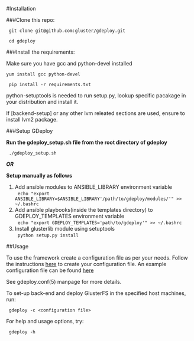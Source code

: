 #Installation

###Clone this repo:

` git clone git@github.com:gluster/gdeploy.git`

` cd gdeploy`

###Install the requirements:

 Make sure you have gcc and python-devel installed

 `yum install gcc python-devel`

` pip install -r requirements.txt`

 python-setuptools is needed to run setup.py, lookup specific pacakage in your
 distribution and install it.

 If [backend-setup] or any other lvm releated sections are used, ensure to
 install lvm2 package.

###Setup GDeploy

**Run the gdeploy_setup.sh file from the root directory of gdeploy**

` ./gdeploy_setup.sh`

***OR***

**Setup manually as follows**

1. Add ansible modules to ANSIBLE_LIBRARY environment variable
<br/>` echo "export ANSIBLE_LIBRARY=$ANSIBLE_LIBRARY'/path/to/gdeploy/modules/'" >> ~/.bashrc`<br/>
2. Add ansible playbooks(inside the templates directory) to GDEPLOY_TEMPLATES environment variable
<br/>` echo "export GDEPLOY_TEMPLATES='path/to/gdeploy'" >> ~/.bashrc`<br/>
3. Install glusterlib module using setuptools
<br/>` python setup.py install`<br/>


##Usage

To use the framework create a configuration file as per your needs.
Follow the instructions [here](https://github.com/gluster/gdeploy/blob/master/examples/gluster.conf.sample)
to create your configuration file.
An example configuration file can be found [here](//github.com/gluster/gdeploy/tree/master/examples)

See gdeploy.conf(5) manpage for more details.

To set-up back-end and deploy GlusterFS in the specified host machines, run:

` gdeploy -c <configuration file>`

For help and usage options, try:

` gdeploy -h`
